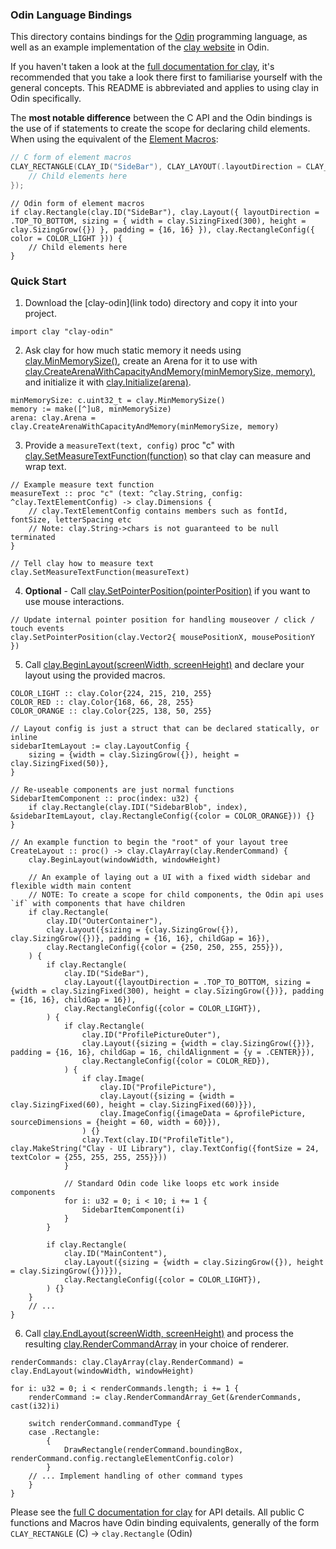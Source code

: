 ### Odin Language Bindings

This directory contains bindings for the [Odin](odin-lang.org) programming language, as well as an example implementation of the [clay website](https://nicbarker.com/clay) in Odin.

If you haven't taken a look at the [full documentation for clay](https://github.com/nicbarker/clay/blob/main/README.md), it's recommended that you take a look there first to familiarise yourself with the general concepts. This README is abbreviated and applies to using clay in Odin specifically.

The **most notable difference** between the C API and the Odin bindings is the use of if statements to create the scope for declaring child elements. When using the equivalent of the [Element Macros](https://github.com/nicbarker/clay/blob/main/README.md#element-macros):


```C
// C form of element macros
CLAY_RECTANGLE(CLAY_ID("SideBar"), CLAY_LAYOUT(.layoutDirection = CLAY_TOP_TO_BOTTOM, .sizing = { .width = CLAY_SIZING_FIXED(300), .height = CLAY_SIZING_GROW() }, .padding = {16, 16}), CLAY_RECTANGLE_CONFIG(.color = COLOR_LIGHT), {
	// Child elements here
});
```

```Odin
// Odin form of element macros
if clay.Rectangle(clay.ID("SideBar"), clay.Layout({ layoutDirection = .TOP_TO_BOTTOM, sizing = { width = clay.SizingFixed(300), height = clay.SizingGrow({}) }, padding = {16, 16} }), clay.RectangleConfig({ color = COLOR_LIGHT })) {
	// Child elements here
}
```

### Quick Start

1. Download the [clay-odin](link todo) directory and copy it into your project.

```Odin
import clay "clay-odin"
```

2. Ask clay for how much static memory it needs using [clay.MinMemorySize()](https://github.com/nicbarker/clay/blob/main/README.md#clay_minmemorysize), create an Arena for it to use with [clay.CreateArenaWithCapacityAndMemory(minMemorySize, memory)](https://github.com/nicbarker/clay/blob/main/README.md#clay_createarenawithcapacityandmemory), and initialize it with [clay.Initialize(arena)](https://github.com/nicbarker/clay/blob/main/README.md#clay_initialize).

```Odin
minMemorySize: c.uint32_t = clay.MinMemorySize()
memory := make([^]u8, minMemorySize)
arena: clay.Arena = clay.CreateArenaWithCapacityAndMemory(minMemorySize, memory)
``` 

3. Provide a `measureText(text, config)` proc "c" with [clay.SetMeasureTextFunction(function)](https://github.com/nicbarker/clay/blob/main/README.md#clay_setmeasuretextfunction) so that clay can measure and wrap text.

```Odin
// Example measure text function
measureText :: proc "c" (text: ^clay.String, config: ^clay.TextElementConfig) -> clay.Dimensions {
    // clay.TextElementConfig contains members such as fontId, fontSize, letterSpacing etc
    // Note: clay.String->chars is not guaranteed to be null terminated
}

// Tell clay how to measure text
clay.SetMeasureTextFunction(measureText)
``` 

4. **Optional** - Call [clay.SetPointerPosition(pointerPosition)](https://github.com/nicbarker/clay/blob/main/README.md#clay_setpointerposition) if you want to use mouse interactions.

```Odin
// Update internal pointer position for handling mouseover / click / touch events
clay.SetPointerPosition(clay.Vector2{ mousePositionX, mousePositionY })
```

5. Call [clay.BeginLayout(screenWidth, screenHeight)](https://github.com/nicbarker/clay/blob/main/README.md#clay_beginlayout) and declare your layout using the provided macros.

```Odin
COLOR_LIGHT :: clay.Color{224, 215, 210, 255}
COLOR_RED :: clay.Color{168, 66, 28, 255}
COLOR_ORANGE :: clay.Color{225, 138, 50, 255}

// Layout config is just a struct that can be declared statically, or inline
sidebarItemLayout := clay.LayoutConfig {
    sizing = {width = clay.SizingGrow({}), height = clay.SizingFixed(50)},
}

// Re-useable components are just normal functions
SidebarItemComponent :: proc(index: u32) {
    if clay.Rectangle(clay.IDI("SidebarBlob", index), &sidebarItemLayout, clay.RectangleConfig({color = COLOR_ORANGE})) {}
}

// An example function to begin the "root" of your layout tree
CreateLayout :: proc() -> clay.ClayArray(clay.RenderCommand) {
    clay.BeginLayout(windowWidth, windowHeight)

    // An example of laying out a UI with a fixed width sidebar and flexible width main content
    // NOTE: To create a scope for child components, the Odin api uses `if` with components that have children
    if clay.Rectangle(
        clay.ID("OuterContainer"),
        clay.Layout({sizing = {clay.SizingGrow({}), clay.SizingGrow({})}, padding = {16, 16}, childGap = 16}),
        clay.RectangleConfig({color = {250, 250, 255, 255}}),
    ) {
        if clay.Rectangle(
            clay.ID("SideBar"),
            clay.Layout({layoutDirection = .TOP_TO_BOTTOM, sizing = {width = clay.SizingFixed(300), height = clay.SizingGrow({})}, padding = {16, 16}, childGap = 16}),
            clay.RectangleConfig({color = COLOR_LIGHT}),
        ) {
            if clay.Rectangle(
                clay.ID("ProfilePictureOuter"),
                clay.Layout({sizing = {width = clay.SizingGrow({})}, padding = {16, 16}, childGap = 16, childAlignment = {y = .CENTER}}),
                clay.RectangleConfig({color = COLOR_RED}),
            ) {
                if clay.Image(
                    clay.ID("ProfilePicture"),
                    clay.Layout({sizing = {width = clay.SizingFixed(60), height = clay.SizingFixed(60)}}),
                    clay.ImageConfig({imageData = &profilePicture, sourceDimensions = {height = 60, width = 60}}),
                ) {}
                clay.Text(clay.ID("ProfileTitle"), clay.MakeString("Clay - UI Library"), clay.TextConfig({fontSize = 24, textColor = {255, 255, 255, 255}}))
            }

            // Standard Odin code like loops etc work inside components
            for i: u32 = 0; i < 10; i += 1 {
                SidebarItemComponent(i)
            }
        }

        if clay.Rectangle(
            clay.ID("MainContent"),
            clay.Layout({sizing = {width = clay.SizingGrow({}), height = clay.SizingGrow({})}}),
            clay.RectangleConfig({color = COLOR_LIGHT}),
        ) {}
    }
    // ...
}
```

6. Call [clay.EndLayout(screenWidth, screenHeight)](https://github.com/nicbarker/clay/blob/main/README.md#clay_endlayout) and process the resulting [clay.RenderCommandArray](https://github.com/nicbarker/clay/blob/main/README.md#clay_rendercommandarray) in your choice of renderer.

```Odin
renderCommands: clay.ClayArray(clay.RenderCommand) = clay.EndLayout(windowWidth, windowHeight)

for i: u32 = 0; i < renderCommands.length; i += 1 {
	renderCommand := clay.RenderCommandArray_Get(&renderCommands, cast(i32)i)

	switch renderCommand.commandType {
	case .Rectangle:
		{
			DrawRectangle(renderCommand.boundingBox, renderCommand.config.rectangleElementConfig.color)
		}
	// ... Implement handling of other command types
	}
}
```

Please see the [full C documentation for clay](https://github.com/nicbarker/clay/blob/main/README.md) for API details. All public C functions and Macros have Odin binding equivalents, generally of the form `CLAY_RECTANGLE` (C) -> `clay.Rectangle` (Odin)